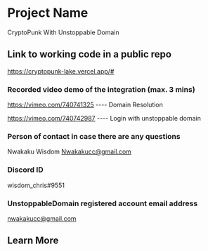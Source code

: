 # Project Name

CryptoPunk With Unstoppable Domain

## Link to working code in a public repo

https://cryptopunk-lake.vercel.app/#

### Recorded video demo of the integration (max. 3 mins)

https://vimeo.com/740741325 ---- Domain Resolution

https://vimeo.com/740742987 ---- Login with unstoppable domain

### Person of contact in case there are any questions

Nwakaku Wisdom
Nwakakucc@gmail.com

### Discord ID
wisdom_chris#9551

### UnstoppableDomain registered account email address

nwakakucc@gmail.com

## Learn More
